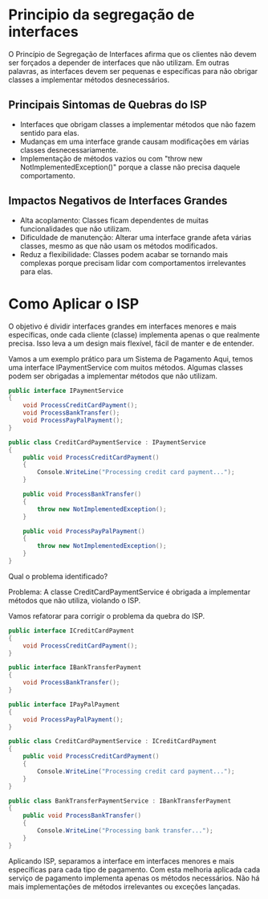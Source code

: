 # Principio da segregação de interfaces

O Princípio de Segregação de Interfaces afirma que os clientes não devem ser forçados a depender de interfaces que não utilizam. Em outras palavras, as interfaces devem ser pequenas e específicas para não obrigar classes a implementar métodos desnecessários.

## Principais Sintomas de Quebras do ISP

- Interfaces que obrigam classes a implementar métodos que não fazem sentido para elas.
- Mudanças em uma interface grande causam modificações em várias classes desnecessariamente.
- Implementação de métodos vazios ou com "throw new NotImplementedException()" porque a classe não precisa daquele comportamento.

## Impactos Negativos de Interfaces Grandes

- Alta acoplamento: Classes ficam dependentes de muitas funcionalidades que não utilizam.
- Dificuldade de manutenção: Alterar uma interface grande afeta várias classes, mesmo as que não usam os métodos modificados.
- Reduz a flexibilidade: Classes podem acabar se tornando mais complexas porque precisam lidar com comportamentos irrelevantes para elas.

# Como Aplicar o ISP

O objetivo é dividir interfaces grandes em interfaces menores e mais específicas, onde cada cliente (classe) implementa apenas o que realmente precisa. Isso leva a um design mais flexível, fácil de manter e de entender.

Vamos a um exemplo prático para um Sistema de Pagamento
Aqui, temos uma interface IPaymentService com muitos métodos. Algumas classes podem ser obrigadas a implementar métodos que não utilizam.

```csharp
public interface IPaymentService
{
    void ProcessCreditCardPayment();
    void ProcessBankTransfer();
    void ProcessPayPalPayment();
}

public class CreditCardPaymentService : IPaymentService
{
    public void ProcessCreditCardPayment()
    {
        Console.WriteLine("Processing credit card payment...");
    }

    public void ProcessBankTransfer()
    {
        throw new NotImplementedException();
    }

    public void ProcessPayPalPayment()
    {
        throw new NotImplementedException();
    }
}

```

Qual o problema identificado?

Problema: A classe CreditCardPaymentService é obrigada a implementar métodos que não utiliza, violando o ISP.

Vamos refatorar para corrigir o problema da quebra do ISP.

```csharp
public interface ICreditCardPayment
{
    void ProcessCreditCardPayment();
}

public interface IBankTransferPayment
{
    void ProcessBankTransfer();
}

public interface IPayPalPayment
{
    void ProcessPayPalPayment();
}

public class CreditCardPaymentService : ICreditCardPayment
{
    public void ProcessCreditCardPayment()
    {
        Console.WriteLine("Processing credit card payment...");
    }
}

public class BankTransferPaymentService : IBankTransferPayment
{
    public void ProcessBankTransfer()
    {
        Console.WriteLine("Processing bank transfer...");
    }
}

```

Aplicando ISP, separamos a interface em interfaces menores e mais específicas para cada tipo de pagamento.
Com esta melhoria aplicada cada serviço de pagamento implementa apenas os métodos necessários. Não há mais implementações de métodos irrelevantes ou exceções lançadas.



